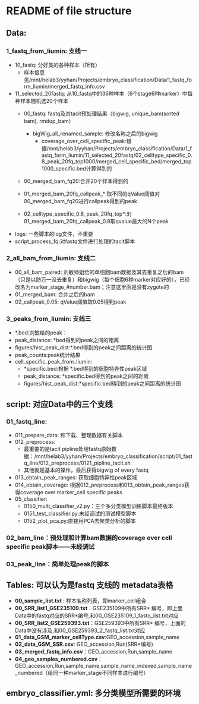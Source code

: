 # README of file structure

## Data: 
### 1_fastq_from_liumin: 支线一
 - 10_fastq: 分好类的各种样本（所有）
   - 样本信息见/mnt/helab3/yyhan/Projects/embryo_classification/Data/1_fastq_form_liumin/merged_fastq_info.csv
 - 11_selected_20fastq: 从10_fastq中的36种样本（6个stage6种marker）中每种样本随机选20个样本
    - 00_fastq: fastq及其tacit预处理结果（bigwig, unique_bam(sorted bam), rmdup_bam）
        - bigWig_all_renamed_sample: 修改名称之后的bigwig
            - coverage_over_cell_specific_peak:根据/mnt/helab3/yyhan/Projects/embryo_classification/Data/1_fastq_form_liumin/11_selected_20fastq/02_celltype_specific_0.8_peak_20fq_top1000/merged_cell_specific_bed/merged_top1000_specific.bed计算得到的

    - 00_merged_bam_fq20:合并20个样本得到的
    - 01_merged_bam_20fq_callpeak_*:取不同的qValue阈值对00_merged_bam_fq20进行callpeak得到的peak
    - 02_celltype_specific_0.8_peak_20fq_top*:对01_merged_bam_20fq_callpeak_0.8取qvalue最大的N个peak
- logs: 一些脚本的log文件，不重要
- script_process_fq:对fastq文件进行处理的tacit脚本

### 2_all_bam_from_liumin: 支线二
- 00_all_bam_paired: 刘敏师姐给的单细胞bam数据及其去重复之后的bam（只是以防万一没去重复）和bigwig（每个细胞6种marker对应好的），已经改名为marker_stage_#number.bam；注意这里面是没有zygote的
- 01_merged_bam: 合并之后的bam
- 02_callpeak_0.05: qValue阈值取0.05得到peak


### 3_peaks_from_liumin: 支线三
- *.bed:刘敏给的peak：
- peak_distance: *bed得到的peak之间的距离
- figures/hist_peak_dist:*.bed得到的peak之间距离的统计图
- peak_counts:peak统计结果
- cell_specific_peak_from_liumin:
    - *specific.bed:根据 *.bed得到的细胞特异性peak区域
    - peak_distance: *specific.bed得到的peak之间的距离
    - figures/hist_peak_dist:*specific.bed得到的peak之间距离的统计图


## script: 对应Data中的三个支线
### 01_fastq_line:
- 011_prepare_data: 和下载、整理数据有关脚本
- 012_preprocess:
    - 最重要的是tacit pipline处理fastq原始数据：/mnt/helab3/yyhan/Projects/embryo_classification/script/01_fastq_line/012_preprocess/0121_pipline_tacit.sh
    - 其他就是基本的操作，最后获得bigwig of every fastq
- 013_obtain_peak_ranges: 获取细胞特异性peak区域
- 014_obtain_coverage: 根据012_preprocess和013_obtain_peak_ranges获得coverage over marker_cell specific peaks
- 05_classifier:
    - 0150_multi_classifier_v2.py：三个多分类模型训练脚本最终版本
    - 0151_test_classifier.py:未经调试的测试模型脚本
    - 0152_plot_pca.py:直接用PCA去聚类分析的脚本
### 02_bam_line：预处理和计算bam数据的coverage over cell specific peak脚本——未经调试
### 03_peak_line：简单处理peak的脚本

## Tables: 可以认为是fastq 支线的 metadata表格
 - **00_sample_list.txt** : 样本名称列表，即marker_cell组合
 - **00_SRR_list1_GSE235109.txt**：GSE235109中所有SRR* 编号，即上面Data中的fastq对应的SRR*编号,和00_GSE235109_1_fastq_list.txt对应
 - **00_SRR_list2_GSE259393.txt**：GSE259393中所有SRR* 编号，上面的Data中没有涉及,和00_GSE259393_2_fastq_list.txt对应
 - **01_data_GSM_marker_cellType.csv**:GEO_accession,sample_name
 - **02_data_GSM_SSR.csv**: GEO_accession,Run(SRR*编号)
 - **03_merged_fastq_info.csv**：GEO_accession,Run,sample_name
 - **04_geo_samples_numbered.csv**：GEO_accession,Run,sample_name,sample_name_indexed,sample_name_numbered（给同一种marker_stage不同样本进行编号）

## embryo_classifier.yml: 多分类模型所需要的环境





